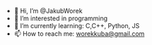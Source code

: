 - 👋 Hi, I’m @JakubWorek
- 👀 I’m interested in programming
- 🌱 I’m currently learning: C,C++, Python, JS
- 📫 How to reach me: worekkuba@gmail.com

<!---
JakubWorek/JakubWorek is a ✨ special ✨ repository because its `README.md` (this file) appears on your GitHub profile.
You can click the Preview link to take a look at your changes.
--->
